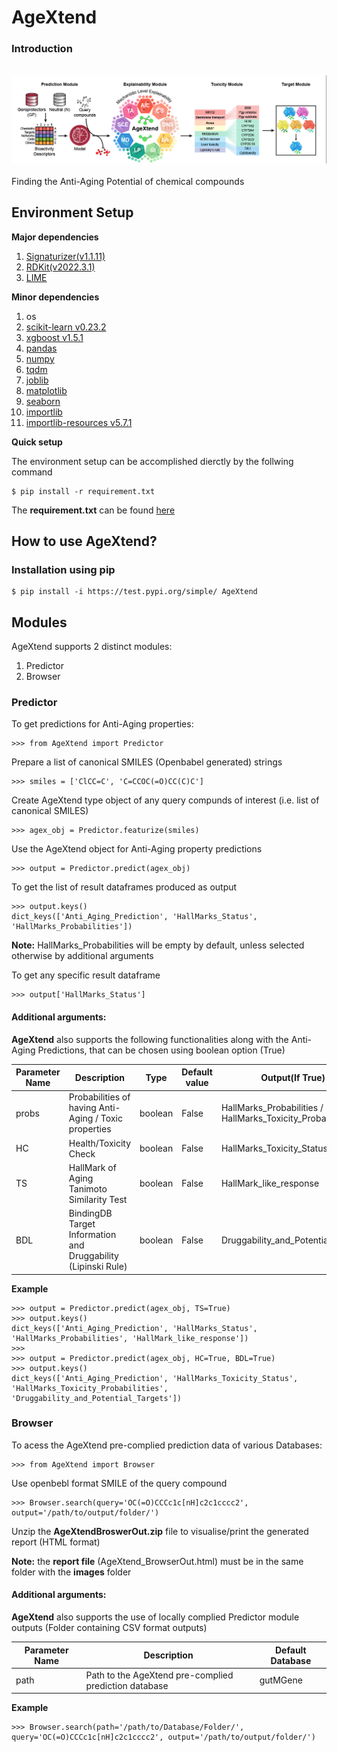 # AgeXtend

### Introduction
 <br>
<div align="center">
<img src="Images/Overview.png"></div>
<br>
Finding the Anti-Aging Potential of chemical compounds

## Environment Setup

**Major dependencies**
1. [Signaturizer(v1.1.11)](https://gitlabsbnb.irbbarcelona.org/packages/signaturizer)
2. [RDKit(v2022.3.1)](https://www.rdkit.org/)
3. [LIME](https://github.com/marcotcr/lime)

**Minor dependencies**
1. os
2. [scikit-learn v0.23.2](https://scikit-learn.org/stable/whats_new/v1.0.html)
3. [xgboost v1.5.1](https://github.com/dmlc/xgboost)
4. [pandas](https://pandas.pydata.org/)
5. [numpy](https://numpy.org)
6. [tqdm](https://tqdm.github.io)
7. [joblib](https://pypi.org/project/joblib/)
8. [matplotlib](https://pypi.org/project/matplotlib/)
9. [seaborn](https://seaborn.pydata.org/)
10. [importlib](https://pypi.org/project/importlib/)
11. [importlib-resources v5.7.1](https://github.com/python/importlib_resources)


**Quick setup**

The environment setup can be accomplished dierctly by the follwing command
```
$ pip install -r requirement.txt
```
The **requirement.txt** can be found [here](https://github.com/the-ahuja-lab/AgeXtend/blob/main/env/requirement.txt)


## How to use AgeXtend?

### Installation using pip 
```
$ pip install -i https://test.pypi.org/simple/ AgeXtend
```

## Modules
AgeXtend supports 2 distinct modules:<br/>
1. Predictor
2. Browser

### Predictor

To get predictions for Anti-Aging properties:<br/>
```
>>> from AgeXtend import Predictor
```
Prepare a list of canonical SMILES (Openbabel generated) strings
```
>>> smiles = ['ClCC=C', 'C=CCOC(=O)CC(C)C'] 
```
Create AgeXtend type object of any query compunds of interest (i.e. list of canonical SMILES)
```
>>> agex_obj = Predictor.featurize(smiles)
```
Use the AgeXtend object for Anti-Aging property predictions
```
>>> output = Predictor.predict(agex_obj)
```
To get the list of result dataframes produced as output
```
>>> output.keys()
dict_keys(['Anti_Aging_Prediction', 'HallMarks_Status', 'HallMarks_Probabilities'])
```
**Note:** HallMarks_Probabilities will be empty by default, unless selected otherwise by additional arguments

To get any specific result dataframe
```
>>> output['HallMarks_Status']
```

#### Additional arguments:
**AgeXtend** also supports the following functionalities along with the Anti-Aging Predictions, that can be chosen using boolean option (True)

| Parameter Name | Description | Type | Default value | **Output(If True)** |
| -------- | -------- | -------- | -------- | -------- |
| probs | Probabilities of having Anti-Aging / Toxic properties | boolean  | False | HallMarks_Probabilities / HallMarks_Toxicity_Probabilities |
| HC | Health/Toxicity Check | boolean  | False | HallMarks_Toxicity_Status |
| TS | HallMark of Aging Tanimoto Similarity Test | boolean  | False | HallMark_like_response |
| BDL | BindingDB Target Information and Druggability (Lipinski Rule) | boolean  | False | Druggability_and_Potential_Targets |


**Example**
```
>>> output = Predictor.predict(agex_obj, TS=True)
>>> output.keys()
dict_keys(['Anti_Aging_Prediction', 'HallMarks_Status', 'HallMarks_Probabilities', 'HallMark_like_response'])
>>> 
>>> output = Predictor.predict(agex_obj, HC=True, BDL=True)
>>> output.keys()
dict_keys(['Anti_Aging_Prediction', 'HallMarks_Toxicity_Status', 'HallMarks_Toxicity_Probabilities', 'Druggability_and_Potential_Targets'])
```


### Browser

To acess the AgeXtend pre-complied prediction data of various Databases:<br/>
```
>>> from AgeXtend import Browser
```
Use openbebl format SMILE of the query compound
```
>>> Browser.search(query='OC(=O)CCCc1c[nH]c2c1cccc2', output='/path/to/output/folder/')
```

Unzip the **AgeXtendBroswerOut.zip** file to visualise/print the generated report (HTML format)

**Note:** the **report file** (AgeXtend_BrowserOut.html) must be in the same folder with the **images** folder


#### Additional arguments:
**AgeXtend** also supports the use of locally complied Predictor module outputs (Folder containing CSV format outputs)

| Parameter Name | Description | Default Database |
| -------- | -------- | -------- |
| path | Path to the AgeXtend pre-complied prediction database | gutMGene |

**Example**
```
>>> Browser.search(path='/path/to/Database/Folder/', query='OC(=O)CCCc1c[nH]c2c1cccc2', output='/path/to/output/folder/')
```
